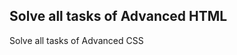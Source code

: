 Solve all tasks of Advanced HTML
-------------------------------------
Solve all tasks of Advanced CSS
